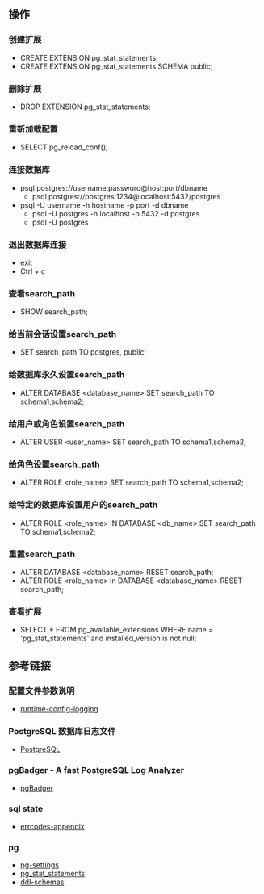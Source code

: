 ## 操作

### 创建扩展
* CREATE EXTENSION pg_stat_statements;
* CREATE EXTENSION pg_stat_statements SCHEMA public;

### 删除扩展
* DROP EXTENSION pg_stat_statements;

### 重新加载配置
* SELECT pg_reload_conf();

### 连接数据库
* psql postgres://username:password@host:port/dbname
    * psql postgres://postgres:1234@localhost:5432/postgres
* psql -U username -h hostname -p port -d dbname
    * psql -U postgres -h localhost -p 5432 -d postgres
    * psql -U postgres

### 退出数据库连接
* exit
* Ctrl + c

### 查看search_path
* SHOW search_path;

### 给当前会话设置search_path
* SET search_path TO postgres, public;

### 给数据库永久设置search_path
* ALTER DATABASE <database_name> SET search_path TO schema1,schema2;

### 给用户或角色设置search_path
* ALTER USER <user_name> SET search_path TO schema1,schema2;

### 给角色设置search_path
* ALTER ROLE <role_name> SET search_path TO schema1,schema2;

### 给特定的数据库设置用户的search_path
* ALTER ROLE <role_name> IN DATABASE <db_name> SET search_path TO schema1,schema2;

### 重置search_path
* ALTER DATABASE <database_name> RESET search_path;
* ALTER ROLE <role_name> in DATABASE <database_name> RESET search_path;

### 查看扩展
* SELECT * FROM pg_available_extensions WHERE name = 'pg_stat_statements' and installed_version is not null;


## 参考链接

### 配置文件参数说明
* [runtime-config-logging](https://www.postgresql.org/docs/current/runtime-config-logging.html)

### PostgreSQL 数据库日志文件
* [PostgreSQL](https://docs.amazonaws.cn/AmazonRDS/latest/AuroraUserGuide/USER_LogAccess.Concepts.PostgreSQL.html)

### pgBadger - A fast PostgreSQL Log Analyzer
* [pgBadger](https://access.crunchydata.com/documentation/pgbadger/latest/)

### sql state
* [errcodes-appendix](https://www.postgresql.org/docs/current/errcodes-appendix.html)

### pg
* [pg-settings](https://www.postgresql.org/docs/current/view-pg-settings.html)
* [pg_stat_statements](https://www.postgresql.org/docs/current/pgstatstatements.html)
* [ddl-schemas](https://www.postgresql.org/docs/12/ddl-schemas.html)








